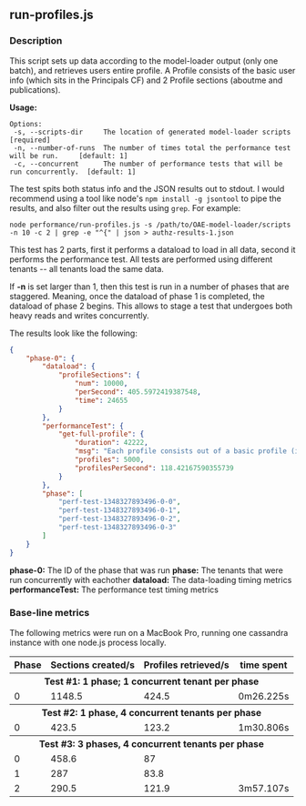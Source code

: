 ## run-profiles.js

### Description

This script sets up data according to the model-loader output (only one batch), and retrieves users entire profile.
A Profile consists of the basic user info (which sits in the Principals CF) and 2 Profile sections (aboutme and publications).

**Usage:**

```
Options:
 -s, --scripts-dir     The location of generated model-loader scripts                  [required]
 -n, --number-of-runs  The number of times total the performance test will be run.     [default: 1]
 -c, --concurrent      The number of performance tests that will be run concurrently.  [default: 1]
```

The test spits both status info and the JSON results out to stdout. I would recommend using a tool like node's `npm install -g jsontool` to pipe the results, and also filter out the results using `grep`. For example:

`node performance/run-profiles.js -s /path/to/OAE-model-loader/scripts -n 10 -c 2 | grep -e "^{" | json > authz-results-1.json`

This test has 2 parts, first it performs a dataload to load in all data, second it performs the performance test. All tests are performed using different tenants -- all tenants load the same data.

If **-n** is set larger than 1, then this test is run in a number of phases that are staggered. Meaning, once the dataload of phase 1 is completed, the dataload of phase 2 begins. This allows to stage a test that undergoes both heavy reads and writes concurrently.

The results look like the following:

```json
{
    "phase-0": {
        "dataload": {
            "profileSections": {
                "num": 10000,
                "perSecond": 405.5972419387548,
                "time": 24655
            }
        },
        "performanceTest": {
            "get-full-profile": {
                "duration": 42222,
                "msg": "Each profile consists out of a basic profile (in Principals) and 2 profile sections",
                "profiles": 5000,
                "profilesPerSecond": 118.42167590355739
            }
        },
        "phase": [
            "perf-test-1348327893496-0-0",
            "perf-test-1348327893496-0-1",
            "perf-test-1348327893496-0-2",
            "perf-test-1348327893496-0-3"
        ]
    }
}
```

**phase-0:** The ID of the phase that was run
**phase:** The tenants that were run concurrently with eachother
**dataload:** The data-loading timing metrics
**performanceTest:** The performance test timing metrics

### Base-line metrics

The following metrics were run on a MacBook Pro, running one cassandra instance with one node.js process locally.

<table style="width:100%">
  <tr>
    <th>Phase</th>
    <th>Sections created/s</th>
    <th>Profiles retrieved/s</th>
    <th>time spent</th>
  </tr>
  <tr>
    <th colspan="6">Test #1: 1 phase; 1 concurrent tenant per phase</th>
  </tr>
  <tr>
    <td>0</td>
    <td>1148.5</td>
    <td>424.5</td>
    <td>0m26.225s</td>
  </tr>
  <tr>
    <th colspan="6">Test #2: 1 phase, 4 concurrent tenants per phase</th>
  </tr>
  <tr>
    <td>0</td>
    <td>423.5</td>
    <td>123.2</td>
    <td>1m30.806s</td>
  </tr>
  <tr>
    <th colspan="6">Test #3: 3 phases, 4 concurrent tenants per phase</th>
  </tr>
  <tr>
    <td>0</td>
    <td>458.6</td>
    <td>87</td>
    <td></td>
  </tr>
  <tr>
    <td>1</td>
    <td>287</td>
    <td>83.8</td>
    <td></td>
  </tr>
  <tr>
    <td>2</td>
    <td>290.5</td>
    <td>121.9</td>
    <td>3m57.107s</td>
  </tr>
</table>